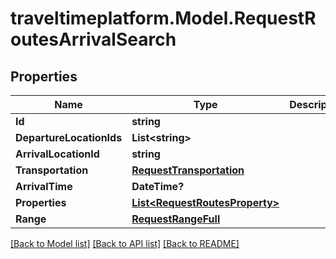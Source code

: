 
# traveltimeplatform.Model.RequestRoutesArrivalSearch

## Properties

Name | Type | Description | Notes
------------ | ------------- | ------------- | -------------
**Id** | **string** |  | 
**DepartureLocationIds** | **List&lt;string&gt;** |  | 
**ArrivalLocationId** | **string** |  | 
**Transportation** | [**RequestTransportation**](RequestTransportation.md) |  | 
**ArrivalTime** | **DateTime?** |  | 
**Properties** | [**List&lt;RequestRoutesProperty&gt;**](RequestRoutesProperty.md) |  | 
**Range** | [**RequestRangeFull**](RequestRangeFull.md) |  | [optional] 

[[Back to Model list]](../README.md#documentation-for-models)
[[Back to API list]](../README.md#documentation-for-api-endpoints)
[[Back to README]](../README.md)

